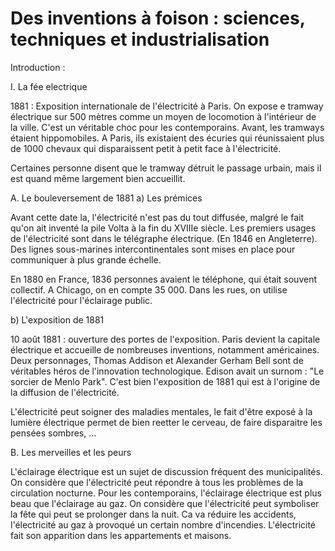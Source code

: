 # Des inventions à foison : sciences, techniques et industrialisation 
 
 Introduction : 
 
 
 I. La fée electrique 
 
 1881 : Exposition internationale de l'électricité à Paris. On expose e tramway électrique sur 500 mètres comme un moyen de locomotion à l'intérieur de la ville. C'est un véritable choc pour les contemporains. 
 Avant, les tramways étaient hippomobiles. A Paris, ils existaient des écuries qui réunissaient plus de 1000 chevaux qui disparaissent petit à petit face à l'électricité. 
 
 Certaines personne disent que le tramway détruit le passage urbain, mais il est quand même largement bien accueillit. 
 
 A. Le bouleversement de 1881 
 a) Les prémices
 
 Avant cette date la, l'électricité n'est pas du tout diffusée, malgré le fait qu'on ait inventé la pile Volta à la fin du XVIIIe siècle. Les premiers usages de l'électricité sont dans le télégraphe électrique. (En 1846 en Angleterre). Des lignes sous-marines intercontinentales sont mises en place pour communiquer à plus grande échelle. 
 
 En 1880 en France, 1836 personnes avaient le téléphone, qui était souvent collectif. A Chicago, on en compte 35 000. Dans les rues, on utilise l'électricité pour l'éclairage public. 
 
 b) L'exposition de 1881 
 
 10 août 1881 : ouverture des portes de l'exposition. Paris devient la capitale électrique et accueille de nombreuses inventions, notamment américaines. Deux personnages, Thomas Addison et Alexander Gerham Bell sont de véritables héros de l'innovation technologique. Edison avait un surnom : "Le sorcier de Menlo Park". 
 C'est bien l'exposition de 1881 qui est à l'origine de la diffusion de l'électricité. 
 
 L'électricité peut soigner des maladies mentales, le fait d'être exposé à la lumière électrique permet de bien reetter le cerveau, de faire disparaitre les pensées sombres, ... 
 
 B. Les merveilles et les peurs 
 
 L'éclairage électrique est un sujet de discussion fréquent des municipalités. On considère que l'électricité peut répondre à tous les problèmes de la circulation nocturne. Pour les contemporains, l'éclairage électrique est plus beau que l'éclairage au gaz. On considère que l'électricité peut symboliser la fête qui peut se prolonger dans la nuit. Ca va réduire les accidents, l'électricité au gaz à provoqué un certain nombre d'incendies. L'électricité fait son apparition dans les appartements et maisons.